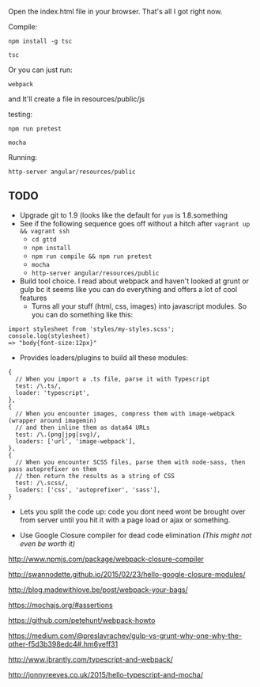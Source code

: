 Open the index.html file in your browser.  That's all I got right now.

Compile: 

`npm install -g tsc`

`tsc`

Or you can just run: 

`webpack`

and It'll create a file in resources/public/js


testing:

`npm run pretest`

`mocha`

Running:

`http-server angular/resources/public`

## TODO ##

+ Upgrade git to 1.9 (looks like the default for `yum` is 1.8.something
+ See if the following sequence goes off without a hitch after `vagrant up && vagrant ssh`
    + `cd gttd`
    + `npm install`
    + `npm run compile && npm run pretest`
	+ `mocha`
	+ `http-server angular/resources/public`
+ Build tool choice.  I read about webpack and haven't looked at grunt or gulp bc it seems like you can do everything and offers a lot of cool features
	+ Turns all your stuff (html, css, images) into javascript modules. So you can do something like this:
```
import stylesheet from 'styles/my-styles.scss';
console.log(stylesheet) 
=> "body{font-size:12px}"
```

+ Provides loaders/plugins to build all these modules:

```
{
  // When you import a .ts file, parse it with Typescript
  test: /\.ts/,
  loader: 'typescript',
},
{
  // When you encounter images, compress them with image-webpack (wrapper around imagemin)
  // and then inline them as data64 URLs
  test: /\.(png|jpg|svg)/,
  loaders: ['url', 'image-webpack'],
},
{
  // When you encounter SCSS files, parse them with node-sass, then pass autoprefixer on them
  // then return the results as a string of CSS
  test: /\.scss/,
  loaders: ['css', 'autoprefixer', 'sass'],
}

```

+ Lets you split the code up: code you dont need wont be brought over from server until you hit it with a page load or ajax or something.

+ Use Google Closure compiler for dead code elimination *(This might not even be worth it)*

http://www.npmjs.com/package/webpack-closure-compiler

http://swannodette.github.io/2015/02/23/hello-google-closure-modules/

http://blog.madewithlove.be/post/webpack-your-bags/

https://mochajs.org/#assertions

https://github.com/petehunt/webpack-howto

https://medium.com/@preslavrachev/gulp-vs-grunt-why-one-why-the-other-f5d3b398edc4#.hm6yeff31

http://www.jbrantly.com/typescript-and-webpack/	

http://jonnyreeves.co.uk/2015/hello-typescript-and-mocha/
